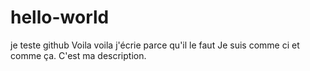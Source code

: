 # hello-world
je teste github
Voila voila j'écrie parce qu'il le faut
Je suis comme ci et comme ça. C'est ma description.
